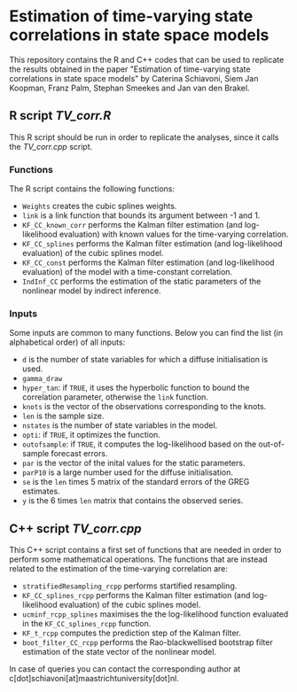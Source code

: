 # Estimation of time-varying state correlations in state space models

This repository contains the R and C++ codes that can be used to replicate the results obtained in the paper "Estimation of time-varying state correlations in state space models" by Caterina Schiavoni, Siem Jan Koopman, Franz Palm, Stephan Smeekes and Jan van den Brakel.


## R script *TV_corr.R*

This R script should be run in order to replicate the analyses, since it calls the *TV_corr.cpp* script. 

### Functions
The R script contains the following functions:
* ``Weights`` creates the cubic splines weights.
* ``link`` is a link function that bounds its argument between -1 and 1.
* ``KF_CC_known_corr`` performs the Kalman filter estimation (and log-likelihood evaluation) with known values for the time-varying correlation.
* ``KF_CC_splines`` performs the Kalman filter estimation (and log-likelihood evaluation) of the cubic splines model.
* ``KF_CC_const`` performs the Kalman filter estimation (and log-likelihood evaluation) of the model with a time-constant correlation.
* ``IndInf_CC`` performs the estimation of the static parameters of the nonlinear model by indirect inference.

### Inputs
Some inputs are common to many functions. Below you can find the list (in alphabetical order) of all inputs:
* ``d`` is the number of state variables for which a diffuse initialisation is used.
* ``gamma_draw``
* ``hyper_tan``: if ``TRUE``, it uses the hyperbolic function to bound the correlation parameter, otherwise the ``link`` function.
* ``knots`` is the vector of the observations corresponding to the knots.
* ``len`` is the sample size.
* ``nstates`` is the number of state variables in the model.
* ``opti``: if ``TRUE``, it optimizes the function.
* ``outofsample``: if ``TRUE``, it computes the log-likelihood based on the out-of-sample forecast errors.
* ``par`` is the vector of the inital values for the static parameters.
* ``parP10`` is a large number used for the diffuse initialisation.
* ``se`` is the ``len`` times 5 matrix of the standard errors of the GREG estimates.
* ``y`` is the 6 times ``len`` matrix that contains the observed series.


## C++ script *TV_corr.cpp*

This C++ script contains a first set of functions that are needed in order to perform some mathematical operations. The functions that are instead related to the estimation of the time-varying correlation are:
* ``stratifiedResampling_rcpp`` performs startified resampling.
* ``KF_CC_splines_rcpp`` performs the Kalman filter estimation (and log-likelihood evaluation) of the cubic splines model.
* ``ucminf_rcpp_splines`` maximises the the log-likelihood function evaluated in the ``KF_CC_splines_rcpp`` function.
* ``KF_t_rcpp`` computes the prediction step of the Kalman filter.
* ``boot_filter_CC_rcpp`` performs the Rao-blackwellised bootstrap filter estimation of the state vector of the nonlinear model.


In case of queries you can contact the corresponding author at c[dot]schiavoni[at]maastrichtuniversity[dot]nl.
